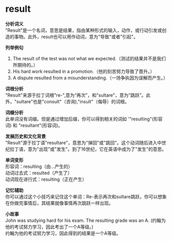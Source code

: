 # result

**分析词义**  
"Result"是一个名词，意思是结果，指由某种形式的输入，动作，或行动引发或创造的事物。此外，result也可以用作动词，意为"导致"或者"引起"。

  

**列举例句**

  

1.  The result of the test was not what we expected.（测试的结果并不是我们所期待的。）
2.  His hard work resulted in a promotion.（他的刻苦努力导致了晋升。）
3.  A dispute resulted from a misunderstanding.（一场争执因为误解而产生。）

  

**词根分析**  
"Result"来源于拉丁词根"re-",意为“再次”，和"sultare"，意为“跳跃”。此外，"sultare"也是"consult"（咨询),"insult"（侮辱）的词根。

  

**词缀分析**  
此单词没有词缀。但是通过增加后缀，你可以得到相关的词如 '"resulting"(形容词) 和 "resultant"(形容词)。

  

**发展历史和文化背景**  
"Result"源于拉丁语"resultare"，意思为"弹回"或"跳回"。这个动词随后进入中世纪拉丁语，意为"出现"或"发生"。到了16世纪，它在英语中成为了"发生"的意思。

  

**单词变形**  
形容词：resulting（由...产生的）  
动词过去式：resulted（产生了）  
动词现在进行式：resulting（正在产生）

  

**记忆辅助**  
你可以通过这个小技巧来记住这个单词：Re-表示再次和sultare跳跃，你可以想象在你做完事情后，其结果就像事情再次跳跃一样出现。

  

**小故事**  
John was studying hard for his exam. The resulting grade was an A. (约翰为他的考试努力学习，因此考出了一个A等级。)  
约翰为他的考试努力学习，因此得到的结果是一个A等级。
